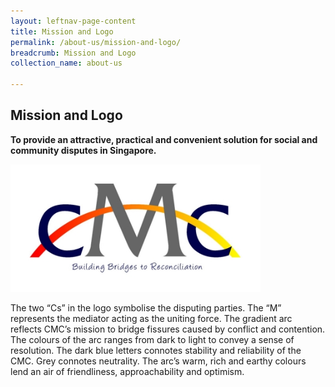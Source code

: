 ```yaml
---
layout: leftnav-page-content
title: Mission and Logo
permalink: /about-us/mission-and-logo/
breadcrumb: Mission and Logo
collection_name: about-us

---
```


Mission and Logo
---

<style>
  .image {
  width: 400px; 
  }
  image img {
  max-width: 100%;
  }
</style>

**To provide an attractive, practical and convenient solution for social and community disputes in Singapore.**
  
<div class="image"><img src="/images/1544581758019.jpg/"></div>
  
The two “Cs” in the logo symbolise the disputing parties. The “M” represents the mediator acting as the uniting force. The gradient arc reflects CMC’s mission to bridge fissures caused by conflict and contention. The colours of the arc ranges from dark to light to convey a sense of resolution. The dark blue letters connotes stability and reliability of the CMC. Grey connotes neutrality. The arc’s warm, rich and earthy colours lend an air of friendliness, approachability and optimism.  
